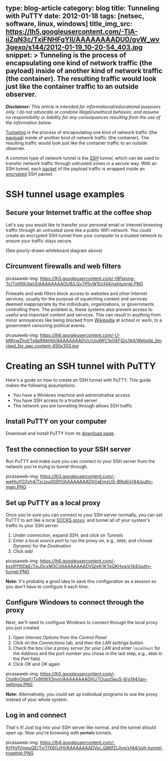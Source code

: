 type: blog-article
category: blog
title: Tunneling with PuTTY
date: 2012-01-18
tags: [netsec, software, linux, windows]
title_img_src: https://lh5.googleusercontent.com/-TlA-iiZqN3c/TxiFNHFgYlI/AAAAAAAADU0/gvW_wv3gexo/s144/2012-01-19_10-20-54_403.jpg
snippet: >
    Tunneling is the process of encapsulating one kind of network 
    traffic (the payload) inside of another kind of network traffic (the 
    container). The resulting traffic would look just like the container 
    traffic to an outside observer.
---

_**Disclaimer:** This article is intended for informational/educational 
purposes only. I do not advocate or condone illegal/unethical behavior, and 
assume no responsibility or liability for any consequences resulting from the 
use of the information below._

[Tunneling][wp-tunneling] is the process of encapsulating one kind of network 
traffic (the [payload][]) inside of another kind of network traffic (the 
container). The resulting traffic would look just like the container traffic to
an outside observer.

[payload]: http://en.wikipedia.org/wiki/Payload_(computing)
[wp-tunneling]: http://en.wikipedia.org/wiki/Tunneling_protocol

A common type of network tunnel is the *[SSH][] tunnel*, which can be used to 
transfer network traffic through untrusted zones in a secure way. With an SSH
tunnel, each [packet][] of the payload traffic is wrapped inside an 
[encrypted][encrypt] SSH packet.

[ssh]: http://en.wikipedia.org/wiki/Secure_Shell
[packet]: http://en.wikipedia.org/wiki/Network_packet
[encrypt]: http://en.wikipedia.org/wiki/Encryption

# SSH tunnel usage examples

## Secure your Internet traffic at the coffee shop

Let's say you would like to transfer your personal email or Internet browsing 
traffic through an untrusted zone like a public WiFi network. You could 
create an encrypted SSH tunnel from your computer to a trusted network to 
ensure your traffic stays secure.

(See poorly-drawn whiteboard diagram above)

## Circumvent firewalls and web filters

picasaweb-img: https://lh3.googleusercontent.com/-t9Fpjvng-Tc/TxiIf0h3wUI/AAAAAAAADU8/LQv7jf5vW1I/s144/sshtunnel.PNG

Firewalls and web filters block access to websites and other Internet services,
usually for the purpose of squelching content and services deemed inappropriate
by the individuals, organizations, or governments controlling them. The problem
is, these systems also prevent access to useful and important content and 
services. This can result in anything from minor annoyances like being
blocked from [Wikipedia][wp] at school or work, to a government censoring 
political events.

[wp]: http://en.wikipedia.org

picasaweb-img: https://lh6.googleusercontent.com/-U-bNfxwZhvI/Txda99AHtjI/AAAAAAAADUc/UodWC1eGEFQ/s144/Website_blocked_for_gay_content-450x303.jpg

# Creating an SSH tunnel with PuTTY

Here's a guide on how to create an SSH tunnel with PuTTY. This
guide makes the following assumptions:

- You have a Windows machine and administrative access
- You have SSH access to a trusted server
- The network you are tunnelling through allows SSH traffic


## Install PuTTY on your computer

Download and install PuTTY from its [download page][putty-download].

[putty-download]: http://www.chiark.greenend.org.uk/~sgtatham/putty/download.html

## Test the connection to your SSH server

Run PuTTY and make sure you can connect to your SSH server from the network
you're trying to tunnel through.

picasaweb-img: https://lh3.googleusercontent.com/-weHjuYO2yh4/TxiJxu009YI/AAAAAAAADVI/aEmxUG-B9s8/s144/putty-main.PNG

## Set up PuTTY as a local proxy

Once you're sure you can connect to your SSH server normally, you can set PuTTY
to act like a local [SOCKS proxy][socks], and tunnel all of your system's 
traffic to your SSH server.

[socks]: http://en.wikipedia.org/wiki/SOCKS

1. Under *connection*, expand *SSH*, and click on *Tunnels*
1. Enter a local *source port* to run the proxy on, e.g., `8888`, and
choose *Dynamic* for the *Destination*
1. Click *add*

picasaweb-img: https://lh6.googleusercontent.com/-kxzRYftlDbE/TxiJ0cxM3CI/AAAAAAAADVQ/eK1KTeQKHvg/s144/putty-tunnel.PNG

**Note:** It's probably a good idea to save this configuration as a session
so you don't have to configure it each time.

## Configure Windows to connect through the proxy

Next, we'll need to configure Windows to connect through the local proxy you 
just created.

1. Open *Internet Options* from the *Control Panel*
1. Click on the *Connections* tab, and then the *LAN settings* button
1. Check the box *Use a proxy server for your LAN* and enter `localhost` for 
the *Address* and the port number you chose in the last step, e.g., `8888` in
the *Port* field
1. Click *OK* and *OK* again

picasaweb-img: https://lh5.googleusercontent.com/-Ctqi8nOlqaY/TxiNtWX3mnI/AAAAAAAADVc/TOupz5euS-8/s144/lan-settings.PNG

**Note:** Alternatively, you could set up individual programs to use the proxy
instead of your whole system.

## Log in and connect

That's it! Just log into your SSH server like normal, and the tunnel should 
open up. Now you're browsing with <del>portals</del> tunnels.

picasaweb-img: https://lh4.googleusercontent.com/-KHYg1VmquQE/TxiTfX8OJHI/AAAAAAAADVo/_Q86fZLjlog/s144/ssh-tunnel-together.PNG

